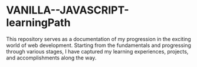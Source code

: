 # VANILLA--JAVASCRIPT-learningPath
This repository serves as a documentation of my progression in the exciting world of web development. Starting from the fundamentals and progressing through various stages, I have captured my learning experiences, projects, and accomplishments along the way.
